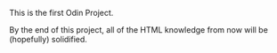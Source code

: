 This is the first Odin Project.

By the end of this project, all of the HTML knowledge from now will be (hopefully) solidified.

